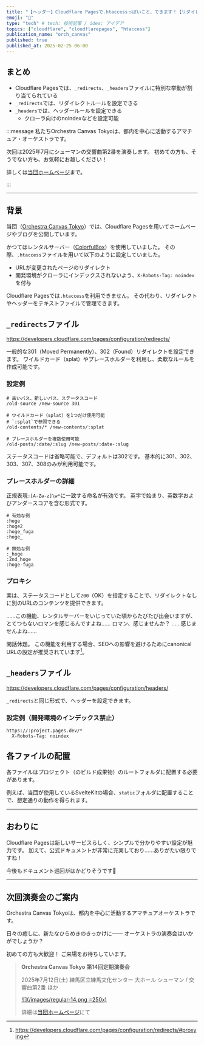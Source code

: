 ```yaml
---
title: "【ヘッダー】Cloudflare Pagesで.htaccessっぽいこと、できます！【リダイレクト】"
emoji: "💁"
type: "tech" # tech: 技術記事 / idea: アイデア
topics: ["cloudflare", "cloudflarepages", "htaccess"]
publication_name: "orch_canvas"
published: true
published_at: 2025-02-25 06:00
---
```


## まとめ

- Cloudflare Pagesでは、`_redirects`、`_headers`ファイルに特別な挙動が割り当てられている
- `_redirects`では、リダイレクトルールを設定できる
- `_headers`では、ヘッダールールを設定できる
  - クローラ向けのnoindexなどを設定可能

<!-- begin short upcoming concert announcement -->

:::message
私たちOrchestra Canvas Tokyoは、都内を中心に活動するアマチュア・オーケストラです。

次回は2025年7月にシューマンの交響曲第2番を演奏します。
初めての方も、そうでない方も、お気軽にお越しください！

詳しくは[当団ホームページ](https://www.orch-canvas.tokyo/concerts/regular-14)まで。
<!-- textlint-disable -->
:::
<!-- textlint-disable -->

<!-- end short upcoming concert announcement -->

---

## 背景

当団（[Orchestra Canvas Tokyo](https://www.orch-canvas.tokyo/)）では、Cloudflare Pagesを用いてホームページやブログを公開しています。

かつてはレンタルサーバー（[ColorfulBox](https://www.colorfulbox.jp/)）を使用していました。
その際、`.htaccess`ファイルを用いて以下のように設定していました。

- URLが変更されたページのリダイレクト
- 開発環境がクローラにインデックスされないよう、`X-Robots-Tag: noindex`を付与

Cloudflare Pagesでは`.htaccess`を利用できません。
その代わり、リダイレクトやヘッダーをテキストファイルで管理できます。

## `_redirects`ファイル

https://developers.cloudflare.com/pages/configuration/redirects/

一般的な301（Moved Permanently）、302（Found）リダイレクトを設定できます。
ワイルドカード（splat）やプレースホルダーを利用し、柔軟なルールを作成可能です。

### 設定例

```plain:_redirects
# 古いパス、新しいパス、ステータスコード
/old-source /new-source 301

# ワイルドカード（splat）を1つだけ使用可能
# `:splat`で参照できる
/old-contents/* /new-contents/:splat

# プレースホルダーを複数使用可能
/old-posts/:date/:slug /new-posts/:date-:slug
```

ステータスコードは省略可能で、デフォルトは302です。
基本的に301、302、303、307、308のみが利用可能です。

### プレースホルダーの詳細

正規表現`:[A-Za-z]\w*`に一致する命名が有効です。
英字で始まり、英数字およびアンダースコアを含む形式です。

```plain
# 有効な例
:hoge
:hoge2
:hoge_fuga
:hoge_

# 無効な例
:_hoge
:2nd_hoge
:hoge-fuga
```

### プロキシ

実は、ステータスコードとして`200`（OK）を指定することで、リダイレクトなしに別のURLのコンテンツを提供できます。

……この機能、レンタルサーバーをいじっていた頃からたびたび出会いますが、とてつもないロマンを感じるんですよね……
ロマン、感じませんか？
……感じませんよね……

閑話休題。
この機能を利用する場合、SEOへの影響を避けるためにcanonical URLの設定が推奨されています[^1]。

[^1]: https://developers.cloudflare.com/pages/configuration/redirects/#proxying

## `_headers`ファイル

https://developers.cloudflare.com/pages/configuration/headers/

`_redirects`と同じ形式で、ヘッダーを設定できます。

### 設定例（開発環境のインデックス禁止）

```plain
https://:project.pages.dev/*
  X-Robots-Tag: noindex
```

## 各ファイルの配置

各ファイルはプロジェクト（のビルド成果物）のルートフォルダに配置する必要があります。

例えば、当団が使用しているSvelteKitの場合、`static`フォルダに配置することで、想定通りの動作を得られます。

---

## おわりに

Cloudflare Pagesは新しいサービスらしく、シンプルで分かりやすい設定が魅力です。
加えて、公式ドキュメントが非常に充実しており……ありがたい限りですね！

<!-- textlint-disable -->
今後もドキュメント巡回がはかどりそうです🤤

---

<!-- begin long upcoming concert announcement -->

## 次回演奏会のご案内

Orchestra Canvas Tokyoは、都内を中心に活動するアマチュアオーケストラです。

日々の癒しに、新たなひらめきのきっかけに——
オーケストラの演奏会はいかがでしょうか？

初めての方も大歓迎！
ご来場をお待ちしています。

> **Orchestra Canvas Tokyo**
> **第14回定期演奏会**
>
> 2025年7月12日(土)
> 練馬区立練馬文化センター 大ホール
> シューマン / 交響曲第2番 ほか
>
> [![](/images/regular-14.png =250x)](https://www.orch-canvas.tokyo/concerts/regular-14)
>
> 詳細は[当団ホームページ](https://www.orch-canvas.tokyo/concerts/regular-14)にて

<!-- end long upcoming concert announcement -->
